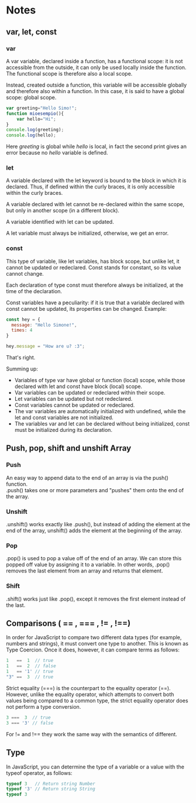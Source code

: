 # Notes

## var, let, const

### var
A var variable, declared inside a function, has a functional scope: it is not accessible from the outside, it can only be used locally inside the function. The functional scope is therefore also a local scope.

Instead, created outside a function, this variable will be accessible globally and therefore also within a function. In this case, it is said to have a global scope: global scope.

```js
var greeting="Hello Simo!";
function mioesempio(){
	var hello="Hi";
}​
console.log(greeting);
console.log(hello);
```

Here *greeting* is global while *hello* is local, in fact the second print gives an error because no *hello* variable is defined.


### let
A variable declared with the let keyword is bound to the block in which it is declared. Thus, if defined within the curly braces, it is only accessible within the curly braces.

A variable declared with let cannot be re-declared within the same scope, but only in another scope (in a different block).

A variable identified with let can be updated.

A let variable must always be initialized, otherwise, we get an error.


### const
This type of variable, like let variables, has block scope, but unlike let, it cannot be updated or redeclared. Const stands for constant, so its value cannot change.

Each declaration of type const must therefore always be initialized, at the time of the declaration.

Const variables have a peculiarity: if it is true that a variable declared with const cannot be updated, its properties can be changed. Example:

```js
const hey = {
  message: "Hello Simone!",
  times: 4
}

hey.message = "How are u? :3";
```
That's right.

Summing up:
- Variables of type var have global or function (local) scope, while those declared with let and const have block (local) scope.
- Var variables can be updated or redeclared within their scope.
- Let variables can be updated but not redeclared.
- Const variables cannot be updated or redeclared.
- The var variables are automatically initialized with undefined, while the let and const variables are not initialized.
- The variables var and let can be declared without being initialized, const must be initialized during its declaration.

## Push, pop, shift and unshift Array

### Push
An easy way to append data to the end of an array is via the push() function.  
.push() takes one or more parameters and "pushes" them onto the end of the array.  

### Unshift
.unshift() works exactly like .push(), but instead of adding the element at the end of the array, unshift() adds the element at the beginning of the array.

### Pop
.pop() is used to pop a value off of the end of an array. We can store this popped off value by assigning it to a variable. In other words, .pop() removes the last element from an array and returns that element.

### Shift
.shift() works just like .pop(), except it removes the first element instead of the last.


## Comparisons ( == , === , != , !==)

In order for JavaScript to compare two different data types (for example, numbers and strings), it must convert one type to another. This is known as Type Coercion. Once it does, however, it can compare terms as follows:

```js
1   ==  1  // true
1   ==  2  // false
1   == '1' // true
"3" ==  3  // true
```


Strict equality (===) is the counterpart to the equality operator (==). However, unlike the equality operator, which attempts to convert both values being compared to a common type, the strict equality operator does not perform a type conversion.

```js
3 ===  3  // true
3 === '3' // false
```

For != and !== they work the same way with the semantics of different.

## Type

In JavaScript, you can determine the type of a variable or a value with the typeof operator, as follows:
```js
typeof 3   // Return string Number
typeof '3' // Return string String
typeof 3 
```